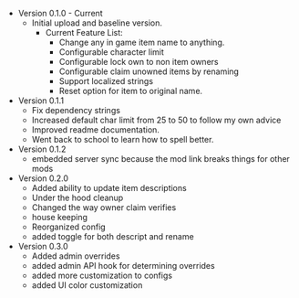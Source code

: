 - Version 0.1.0 - Current
  - Initial upload and baseline version.
    - Current Feature List:
      - Change any in game item name to anything.
      - Configurable character limit
      - Configurable lock own to non item owners
      - Configurable claim unowned items by renaming
      - Support localized strings
      - Reset option for item to original name.
- Version 0.1.1
  - Fix dependency strings
  - Increased default char limit from 25 to 50 to follow my own advice
  - Improved readme documentation.
  - Went back to school to learn how to spell better.
- Version 0.1.2
  - embedded server sync because the mod link breaks things for other mods
- Version 0.2.0
  - Added ability to update item descriptions
  - Under the hood cleanup
  - Changed the way owner claim verifies
  - house keeping
  - Reorganized config
  - added toggle for both descript and rename
- Version 0.3.0
  - Added admin overrides
  - added admin API hook for determining overrides
  - added more customization to configs
  - added UI color customization

